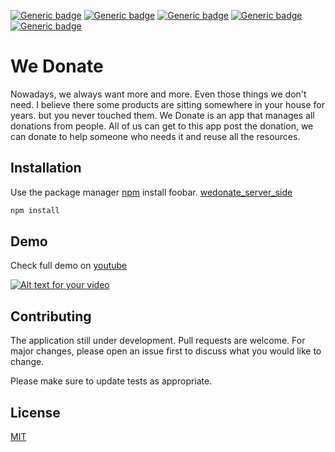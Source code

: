[![Generic badge](https://img.shields.io/badge/npm-7.5.3-<COLOR>.svg)](https://shields.io/)
[![Generic badge](https://img.shields.io/badge/node-v15.10.0-orange.svg)](https://shields.io/)
[![Generic badge](https://img.shields.io/badge/MySQL-5.7.0-<COLOR>.svg)](https://shields.io/)
[![Generic badge](https://img.shields.io/badge/reactnative-0.63.2-yellowgreen.svg)](https://shields.io/)
[![Generic badge](https://img.shields.io/badge/License-MIT-informational.svg)](https://shields.io/)



# We Donate


Nowadays, we always want more and more. Even those things we don't need. I believe there some products are sitting somewhere in your house for years. but you never touched them. We Donate is an app that manages all donations from people. All of us can get to this app post the donation, we can donate to help someone who needs it and reuse all the resources. 

## Installation

Use the package manager [npm](https://pip.pypa.io/en/stable/) install foobar.
[wedonate_server_side](https://github.com/momo1113/wedonate_server)

```bash
npm install 
```

## Demo
Check full demo on [youtube](https://youtu.be/7nU0J_PIhmU)


[![Alt text for your video](wedonate.gif)](https://www.youtube.com/watch?v=7nU0J_PIhmU)




## Contributing
The application still under development. Pull requests are welcome. For major changes, please open an issue first to discuss what you would like to change.

Please make sure to update tests as appropriate.

## License
[MIT](https://choosealicense.com/licenses/mit/)
